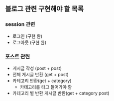 ## 블로그 관련 구현해야 할 목록
### session 관련
- 로그인 (구현 완)
- 로그아웃 (구현 완)

### 포스트 관련
- 게시글 작성 (post + post)
- 전체 게시글 반환 (get + post)
- 카테고리 반환(get + category)
  - 카테고리를 타고 들어가야 함
- 카테고리 별 반환 게시글 반환(get + category post)

